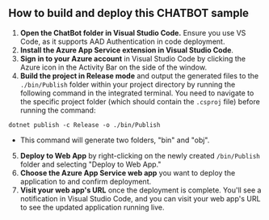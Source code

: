 ﻿## How to build and deploy this CHATBOT sample

1. **Open the ChatBot folder in Visual Studio Code.** Ensure you use VS Code, as it supports AAD Authentication in code deployment.
2. **Install the Azure App Service extension in Visual Studio Code**.
3. **Sign in to your Azure account** in Visual Studio Code by clicking the Azure icon in the Activity Bar on the side of the window.
4. **Build the project in Release mode** and output the generated files to the `./bin/Publish` folder within your project directory by running the following command in the integrated terminal. You need to navigate to the specific project folder (which should contain the `.csproj` file) before running the command:
```
dotnet publish -c Release -o ./bin/Publish
```
* This command will generate two folders, "bin" and "obj".
5. **Deploy to Web App** by right-clicking on the newly created `/bin/Publish` folder and selecting "Deploy to Web App."
6. **Choose the Azure App Service web app** you want to deploy the application to and confirm deployment.
7. **Visit your web app's URL** once the deployment is complete. You'll see a notification in Visual Studio Code, and you can visit your web app's URL to see the updated application running live.